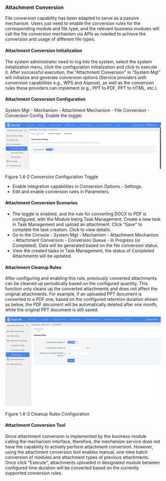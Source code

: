  
### Attachment Conversion
File conversion capability has been adapted to serve as a passive mechanism. Users just need to enable the conversion rules for the corresponding module and file type, and the relevant business modules will call the file conversion mechanism via APIs as needed to achieve the conversion and usage of different file types.

#### Attachment Conversion Initialization
The system administrator need to log into the system, select the system initialization menu, click the configuration initialization and click to execute it. After successful execution, the "Attachment Conversion" in "System Mgt" will initialize and generate conversion options (Service providers with conversion capabilities e.g., WPS and Aspose), as well as the conversion rules these providers can implement (e.g., PPT to PDF, PPT to HTML, etc.).

#### Attachment Conversion Configuration
System Mgt - Mechanism - Attachment Mechanism - File Conversion - Conversion Config. Enable the toggle:

<div style={{ display: 'flex', justifyContent: 'left' }}>
  <img src="/img/Conversion Configuration Toggle.png" alt="Portal Diagram" width="800" />
</div>

Figure 1.4-2 Conversion Configuration Toggle
- Enable integration capabilities in Conversion Options - Settings.
- Edit and enable conversion rules in Parameters.

#### Attachment Conversion Scenarios 
- The toggle is enabled, and the rule for converting DOCX to PDF is configured, with the Module being Task Management. Create a new task in Task Management and upload an attachment. Click "Save" to complete the task creation. Click to view details.
- Go to the Console - System Mgt - Mechanism - Attachment Mechanism - Attachment Conversion - Conversion Queue - In Progress (or Completed). Data will be generated based on the file conversion status.
- View the created tasks in Task Management, the status of Completed Attachments will be updated.

#### Attachment Cleanup Rules
After configuring and enabling this rule, previously converted attachments can be cleaned up periodically based on the configured quantity. This function only cleans up the converted attachments and does not affect the original attachments. For example, if an uploaded PPT document is converted to a PDF one, based on the configured retention duration shown as below, the PDF document will be automatically deleted after one month, while the original PPT document is still saved.

<div style={{ display: 'flex', justifyContent: 'left' }}>
  <img src="/img/Cleanup Rules Configuration.png" alt="Portal Diagram" width="800" />
</div>

Figure 1.4-3 Cleanup Rules Configuration

#### Attachment Conversion Tool
Since attachment conversion is implemented by the business module calling the mechanism interface, therefore, the mechanism service does not have the capability to actively perform attachment conversion. However, using the attachment conversion tool enables manual, one-time batch conversion of modules and attachment types of previous attachments.
Once click "Execute", attachments uploaded in designated module between configured time duration will be converted based on the currently supported conversion rules.
